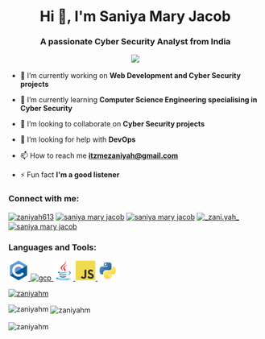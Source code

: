 <h1 align="center">Hi 👋, I'm Saniya Mary Jacob</h1>
<h3 align="center">A passionate Cyber Security Analyst from India</h3>

<p align="center"> <img src="https://user-images.githubusercontent.com/74038190/212747903-e9bdf048-2dc8-41f9-b973-0e72ff07bfba.gif" /></p>

- 🔭 I’m currently working on **Web Development and Cyber Security projects**

- 🌱 I’m currently learning **Computer Science Engineering specialising in Cyber Security**

- 👯 I’m looking to collaborate on **Cyber Security projects**

- 🤝 I’m looking for help with **DevOps**

- 📫 How to reach me **itzmezaniyah@gmail.com**

- ⚡ Fun fact **I'm a good listener**

<h3 align="left">Connect with me:</h3>
<p align="left">
<a href="https://twitter.com/zaniyah613" target="blank"><img align="center" src="https://raw.githubusercontent.com/rahuldkjain/github-profile-readme-generator/master/src/images/icons/Social/twitter.svg" alt="zaniyah613" height="30" width="40" /></a>
<a href="https://linkedin.com/in/saniya-mary-jacob" target="blank"><img align="center" src="https://raw.githubusercontent.com/rahuldkjain/github-profile-readme-generator/master/src/images/icons/Social/linked-in-alt.svg" alt="saniya mary jacob" height="30" width="40" /></a>
<a href="https://fb.com/saniya mary jacob" target="blank"><img align="center" src="https://raw.githubusercontent.com/rahuldkjain/github-profile-readme-generator/master/src/images/icons/Social/facebook.svg" alt="saniya mary jacob" height="30" width="40" /></a>
<a href="https://instagram.com/_zani.yah_" target="blank"><img align="center" src="https://raw.githubusercontent.com/rahuldkjain/github-profile-readme-generator/master/src/images/icons/Social/instagram.svg" alt="_zani.yah_" height="30" width="40" /></a>
<a href="https://discord.gg/saniya mary jacob" target="blank"><img align="center" src="https://raw.githubusercontent.com/rahuldkjain/github-profile-readme-generator/master/src/images/icons/Social/discord.svg" alt="saniya mary jacob" height="30" width="40" /></a>
</p>

<h3 align="left">Languages and Tools:</h3>
<p align="left"> <a href="https://www.cprogramming.com/" target="_blank" rel="noreferrer"> <img src="https://raw.githubusercontent.com/devicons/devicon/master/icons/c/c-original.svg" alt="c" width="40" height="40"/> </a> <a href="https://cloud.google.com" target="_blank" rel="noreferrer"> <img src="https://www.vectorlogo.zone/logos/google_cloud/google_cloud-icon.svg" alt="gcp" width="40" height="40"/> </a> <a href="https://www.java.com" target="_blank" rel="noreferrer"> <img src="https://raw.githubusercontent.com/devicons/devicon/master/icons/java/java-original.svg" alt="java" width="40" height="40"/> </a> <a href="https://developer.mozilla.org/en-US/docs/Web/JavaScript" target="_blank" rel="noreferrer"> <img src="https://raw.githubusercontent.com/devicons/devicon/master/icons/javascript/javascript-original.svg" alt="javascript" width="40" height="40"/> </a> <a href="https://www.python.org" target="_blank" rel="noreferrer"> <img src="https://raw.githubusercontent.com/devicons/devicon/master/icons/python/python-original.svg" alt="python" width="40" height="40"/> </a> </p>
<p align="left"> <a href="https://github.com/ryo-ma/github-profile-trophy"><img src="https://github-profile-trophy.vercel.app/?username=zaniyahm" alt="zaniyahm" /></a> </p>

<p><img align="left" src="https://github-readme-stats.vercel.app/api/top-langs?username=zaniyahm&show_icons=true&locale=en&layout=compact" alt="zaniyahm" /></p>

<p>&nbsp;<img align="center" src="https://github-readme-stats.vercel.app/api?username=zaniyahm&show_icons=true&locale=en" alt="zaniyahm" /></p>

<p><img align="center" src="https://github-readme-streak-stats.herokuapp.com/?user=zaniyahm&" alt="zaniyahm" /></p>
